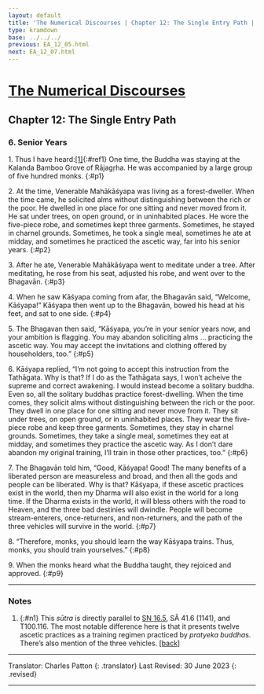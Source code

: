 ```yaml
---
layout: default
title: 'The Numerical Discourses | Chapter 12: The Single Entry Path | 6. Senior Years'
type: kramdown
base: ../../../
previous: EA_12_05.html
next: EA_12_07.html
---
```


# [The Numerical Discourses](../index.html)
## Chapter 12: The Single Entry Path
### 6. Senior Years

1\. Thus I have heard:[\[1\]](#n1){:#ref1} One time, the Buddha was staying at the Kalanda Bamboo Grove of Rājagṛha. He was accompanied by a large group of five hundred monks.
{:#p1}

2\. At the time, Venerable Mahākāśyapa was living as a forest-dweller. When the time came, he solicited alms without distinguishing between the rich or the poor. He dwelled in one place for one sitting and never moved from it. He sat under trees, on open ground, or in uninhabited places. He wore the five-piece robe, and sometimes kept three garments. Sometimes, he stayed in charnel grounds. Sometimes, he took a single meal, sometimes he ate at midday, and sometimes he practiced the ascetic way, far into his senior years.
{:#p2}

3\. After he ate, Venerable Mahākāśyapa went to meditate under a tree. After meditating, he rose from his seat, adjusted his robe, and went over to the Bhagavān.
{:#p3}

4\. When he saw Kāśyapa coming from afar, the Bhagavān said, “Welcome, Kāśyapa!” Kāśyapa then went up to the Bhagavān, bowed his head at his feet, and sat to one side.
{:#p4}

5\. The Bhagavan then said, “Kāśyapa, you’re in your senior years now, and your ambition is flagging. You may abandon soliciting alms … practicing the ascetic way. You may accept the invitations and clothing offered by householders, too.”
{:#p5}

6\. Kāśyapa replied, “I’m not going to accept this instruction from the Tathāgata. Why is that? If I do as the Tathāgata says, I won’t acheive the supreme and correct awakening. I would instead become a solitary buddha. Even so, all the solitary buddhas practice forest-dwelling. When the time comes, they solicit alms without distinguishing between the rich or the poor. They dwell in one place for one sitting and never move from it. They sit under trees, on open ground, or in uninhabited places. They wear the five-piece robe and keep three garments. Sometimes, they stay in charnel grounds.  Sometimes, they take a single meal, sometimes they eat at midday, and sometimes they practice the ascetic way. As I don’t dare abandon my original training, I’ll train in those other practices, too.”
{:#p6}

7\. The Bhagavān told him, “Good, Kāśyapa! Good! The many benefits of a liberated person are measureless and broad, and then all the gods and people can be liberated. Why is that? Kāśyapa, if these ascetic practices exist in the world, then my Dharma will also exist in the world for a long time. If the Dharma exists in the world, it will bless others with the road to Heaven, and the three bad destinies will dwindle. People will become stream-enterers, once-returners, and non-returners, and the path of the three vehicles will survive in the world.
{:#p7}

8\. “Therefore, monks, you should learn the way Kāśyapa trains. Thus, monks, you should train yourselves.”
{:#p8}

9\. When the monks heard what the Buddha taught, they rejoiced and approved.
{:#p9}

---

### Notes

1. {:#n1} This <em>sūtra</em> is directly parallel to <a href="https://suttacentral.net/sn16.5/en/sujato" target="_blank">SN 16.5</a>, SĀ 41.6 (1141), and T100.116. The most notable difference here is that it presents twelve ascetic practices as a training regimen practiced by <em>pratyeka buddha</em>s. There’s also mention of the three vehicles. [\[back\]](#ref1)

---

Translator: Charles Patton
{: .translator}
Last Revised: 30 June 2023
{: .revised}

---